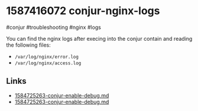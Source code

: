# 1587416072 conjur-nginx-logs
#conjur #troubleshooting #nginx #logs

You can find the nginx logs after execing into the conjur contain and reading the following files:
- `/var/log/nginx/error.log`
- `/var/log/nginx/access.log`


## Links
- [1584725263-conjur-enable-debug.md](1584725263-conjur-enable-debug.md)
- [1584725263-conjur-enable-debug.md](1584725263-conjur-enable-debug.md)
